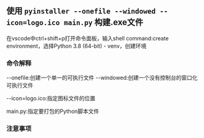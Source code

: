 ## 使用 `pyinstaller --onefile --windowed --icon=logo.ico main.py` 构建.exe文件

在vscode中ctrl+shift+p打开命令面板，输入shell command:create environment，选择Python 3.8 (64-bit) - venv，创建环境

### 命令解释

--onefile:创建一个单一的可执行文件
--windowed:创建一个没有控制台的窗口化可执行文件

--icon=logo.ico:指定图标文件的位置

main.py:指定要打包的Python脚本文件

### 注意事项

